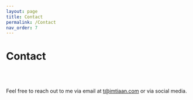 ```yaml
---
layout: page
title: Contact
permalink: /Contact
nav_order: 7
---
```

# Contact 
<br>
<br>
<br>
Feel free to reach out to me via email at <a href="mailto:t@imtiaan.com?Subject=Contact%20from%20ImTiaan.com" target="_top">t@imtiaan.com</a> or via social media. 

